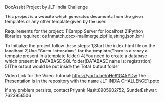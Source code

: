 DocAssist Project by JLT India Challenge

This project is a website which generates documents from the given templates or any other template given by the user.

Requirements for the project:
1]Xampp Server for localhost
2]Python libraries required: os,fnmatch,docx-mailmerge,zipfile,string,json,lxml

To Initialize the project follow these steps:
1]Start the index.html file on the localhost
2]Use "Santa-letter.docx" for the template(There is already a tempate present in a template folder)
4]You need to create a database which present in DATABASE SQL folder(DATABASE name is: registration)
5]The output would be put inside the Total_Output folder


Video Link for the Video Tutorial: https://youtu.be/pHe91G45YDw
The Presentation is in the repository with the name JLT INDIA CHALLENGE1.pptx 

If any problem persists, contact Priyank Nasit:8905902752, SunderEshwar: 7623956506
